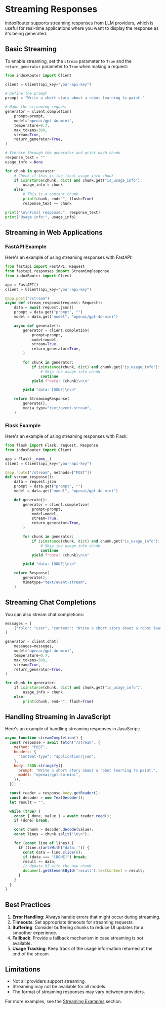 # Streaming Responses

indoxRouter supports streaming responses from LLM providers, which is useful for real-time applications where you want to display the response as it's being generated.

## Basic Streaming

To enable streaming, set the `stream` parameter to `True` and the `return_generator` parameter to `True` when making a request:

```python
from indoxRouter import Client

client = Client(api_key="your-api-key")

# Define the prompt
prompt = "Write a short story about a robot learning to paint."

# Make the streaming request
generator = client.completion(
    prompt=prompt,
    model="openai/gpt-4o-mini",
    temperature=0.7,
    max_tokens=300,
    stream=True,
    return_generator=True,
)

# Iterate through the generator and print each chunk
response_text = ""
usage_info = None

for chunk in generator:
    # Check if this is the final usage info chunk
    if isinstance(chunk, dict) and chunk.get("is_usage_info"):
        usage_info = chunk
    else:
        # This is a content chunk
        print(chunk, end="", flush=True)
        response_text += chunk

print("\n\nFinal response:", response_text)
print("Usage info:", usage_info)
```

## Streaming in Web Applications

### FastAPI Example

Here's an example of using streaming responses with FastAPI:

```python
from fastapi import FastAPI, Request
from fastapi.responses import StreamingResponse
from indoxRouter import Client

app = FastAPI()
client = Client(api_key="your-api-key")

@app.post("/stream")
async def stream_response(request: Request):
    data = await request.json()
    prompt = data.get("prompt", "")
    model = data.get("model", "openai/gpt-4o-mini")

    async def generate():
        generator = client.completion(
            prompt=prompt,
            model=model,
            stream=True,
            return_generator=True,
        )

        for chunk in generator:
            if isinstance(chunk, dict) and chunk.get("is_usage_info"):
                # Skip the usage info chunk
                continue
            yield f"data: {chunk}\n\n"

        yield "data: [DONE]\n\n"

    return StreamingResponse(
        generate(),
        media_type="text/event-stream",
    )
```

### Flask Example

Here's an example of using streaming responses with Flask:

```python
from flask import Flask, request, Response
from indoxRouter import Client

app = Flask(__name__)
client = Client(api_key="your-api-key")

@app.route("/stream", methods=["POST"])
def stream_response():
    data = request.json
    prompt = data.get("prompt", "")
    model = data.get("model", "openai/gpt-4o-mini")

    def generate():
        generator = client.completion(
            prompt=prompt,
            model=model,
            stream=True,
            return_generator=True,
        )

        for chunk in generator:
            if isinstance(chunk, dict) and chunk.get("is_usage_info"):
                # Skip the usage info chunk
                continue
            yield f"data: {chunk}\n\n"

        yield "data: [DONE]\n\n"

    return Response(
        generate(),
        mimetype="text/event-stream",
    )
```

## Streaming Chat Completions

You can also stream chat completions:

```python
messages = [
    {"role": "user", "content": "Write a short story about a robot learning to paint."}
]

generator = client.chat(
    messages=messages,
    model="openai/gpt-4o-mini",
    temperature=0.7,
    max_tokens=500,
    stream=True,
    return_generator=True,
)

for chunk in generator:
    if isinstance(chunk, dict) and chunk.get("is_usage_info"):
        usage_info = chunk
    else:
        print(chunk, end="", flush=True)
```

## Handling Streaming in JavaScript

Here's an example of handling streaming responses in JavaScript:

```javascript
async function streamCompletion() {
  const response = await fetch("/stream", {
    method: "POST",
    headers: {
      "Content-Type": "application/json",
    },
    body: JSON.stringify({
      prompt: "Write a short story about a robot learning to paint.",
      model: "openai/gpt-4o-mini",
    }),
  });

  const reader = response.body.getReader();
  const decoder = new TextDecoder();
  let result = "";

  while (true) {
    const { done, value } = await reader.read();
    if (done) break;

    const chunk = decoder.decode(value);
    const lines = chunk.split("\n\n");

    for (const line of lines) {
      if (line.startsWith("data: ")) {
        const data = line.slice(6);
        if (data === "[DONE]") break;
        result += data;
        // Update UI with the new chunk
        document.getElementById("result").textContent = result;
      }
    }
  }
}
```

## Best Practices

1. **Error Handling**: Always handle errors that might occur during streaming.
2. **Timeouts**: Set appropriate timeouts for streaming requests.
3. **Buffering**: Consider buffering chunks to reduce UI updates for a smoother experience.
4. **Fallback**: Provide a fallback mechanism in case streaming is not available.
5. **Usage Tracking**: Keep track of the usage information returned at the end of the stream.

## Limitations

- Not all providers support streaming.
- Streaming may not be available for all models.
- The format of streaming responses may vary between providers.

For more examples, see the [Streaming Examples](../examples/streaming.md) section.
